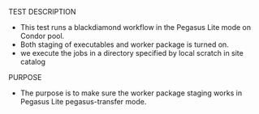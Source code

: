 TEST DESCRIPTION
- This test runs a blackdiamond workflow in the Pegasus Lite mode on
Condor pool. 
- Both staging of executables and worker package is turned on.
- we execute the jobs in a directory specified by local scratch in
site catalog

PURPOSE
- The purpose is to make sure the worker package staging works in Pegasus Lite pegasus-transfer mode.

